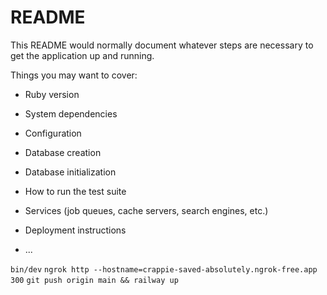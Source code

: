 # README

This README would normally document whatever steps are necessary to get the
application up and running.

Things you may want to cover:

* Ruby version

* System dependencies

* Configuration

* Database creation

* Database initialization

* How to run the test suite

* Services (job queues, cache servers, search engines, etc.)

* Deployment instructions

* ...

`bin/dev`
`ngrok http --hostname=crappie-saved-absolutely.ngrok-free.app 300`
`git push origin main && railway up`